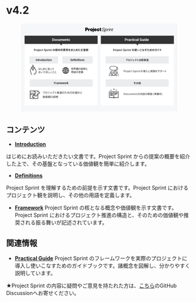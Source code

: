 # v4.2

<figure><img src="../../.gitbook/assets/documents.png" alt=""><figcaption></figcaption></figure>

## コンテンツ

* [**Introduction**](introduction.md)&#x20;

はじめにお読みいただきたい文書です。Project Sprint からの提案の概要を紹介した上で、その基盤となっている価値観を簡単に紹介します。

* [**Definitions**](definitions.md)&#x20;

Project Sprint を理解するための前提を示す文書です。Project Sprint におけるプロジェクト観を説明し、その他の用語を定義します。

* [**Framework**](framework.md) Project Sprint の核となる概念や価値観を示す文書です。Project Sprint におけるプロジェクト推進の構造と、そのための価値観や推奨される振る舞いが記述されています。

## 関連情報

* [**Practical Guide**](https://miro.com/app/board/uXjVMX-zl6s=/) Project Sprint のフレームワークを実際のプロジェクトに導入し使いこなすためのガイドブックです。諸概念を図解し、分かりやすく説明しています。

★Project Sprint の内容に疑問やご意見を持たれた方は、[こちら](https://github.com/copilot-jp/project-sprint/discussions)のGitHub Discussionへお寄せください。
